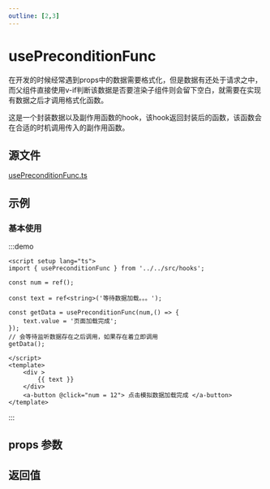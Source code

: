 ```yaml
---
outline: [2,3]
---
```


# usePreconditionFunc

在开发的时候经常遇到props中的数据需要格式化，但是数据有还处于请求之中，而父组件直接使用v-if判断该数据是否要渲染子组件则会留下空白，就需要在实现有数据之后才调用格式化函数。
<br />

这是一个封装数据以及副作用函数的hook，该hook返回封装后的函数，该函数会在合适的时机调用传入的副作用函数。
## 源文件

[usePreconditionFunc.ts](https://github.com/shiouhoo/hooui/blob/main/src/hooks/usePreconditionFunc.ts)

## 示例

### 基本使用

:::demo

```vue
<script setup lang="ts">
import { usePreconditionFunc } from '../../src/hooks';

const num = ref();

const text = ref<string>('等待数据加载。。。');

const getData = usePreconditionFunc(num,() => {
    text.value = '页面加载完成';
});
// 会等待监听数据存在之后调用，如果存在着立即调用
getData();

</script>
<template>
    <div >
        {{ text }}
    </div>
    <a-button @click="num = 12"> 点击模拟数据加载完成 </a-button>
</template>
```
:::

## props 参数

<script setup lang="ts">

const data = [
    {
        name: '第一个参数',
        desc: '监听的数据，可以是ref，或者getter函数(一定要是响应式数据)',
        type: 'Ref | Ref[] | (() => any) | [() => any]',
        defaultValue: '-',
    },
    {
        name: '第二个参数',
        desc: '回调函数',
        type: 'Function',
        defaultValue: '-',
    },
];

const data2 = [
    {
        name: 'default',
        desc: '封装后的函数，执行时监听数据不为空这执行，否则使用watch函数监听数据变化后执行',
        type: 'Function',
        defaultValue: '-',
    },
];

</script>

<ParamsTable :data="data"></ParamsTable>

## 返回值

<ParamsTable :data="data2"></ParamsTable>

